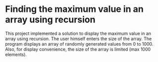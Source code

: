 # Finding the maximum value in an array using recursion
This project implemented a solution to display the maximum value in an array using recursion.
The user himself enters the size of the array. The program displays an array of randomly generated values from 0 to 1000.
Also, for display convenience, the size of the array is limited (max 1000 elements).
